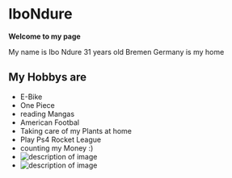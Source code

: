# IboNdure
**Welcome to my page** 

My name is Ibo Ndure 31 years old 
Bremen Germany is my home
## My Hobbys are
- E-Bike
- One Piece
- reading Mangas
- American Footbal 
- Taking care of my Plants at home
- Play Ps4 Rocket League
- counting my Money :)
- ![description of image](https://www.bund-naturschutz.de/fileadmin/_processed_/0/8/csm_Eichh_Ârnchen_-_AdobeStock_103837693_-_mzphoto11_original_c3761184ae.jpg)
- ![description of image](https://static.wikia.nocookie.net/onepiece/images/e/e5/Monkey_D._Luffy_Anime_Pre_Timeskip_Infobox.png/revision/latest?cb=20230218134949)
